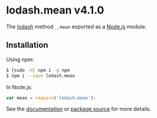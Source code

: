 # lodash.mean v4.1.0

The [lodash](https://lodash.com/) method `_.mean` exported as a [Node.js](https://nodejs.org/) module.

## Installation

Using npm:
```bash
$ {sudo -H} npm i -g npm
$ npm i --save lodash.mean
```

In Node.js:
```js
var mean = require('lodash.mean');
```

See the [documentation](https://lodash.com/docs#mean) or [package source](https://github.com/lodash/lodash/blob/4.1.0-npm-packages/lodash.mean) for more details.
